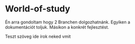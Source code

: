 # World-of-study

Én arra gondoltam hogy 2 Branchen dolgozhatnánk. Egyiken a dokumentációt toljuk. Másikon a konkrét fejlesztést.

Teszt szöveg ide írok neked vmit
